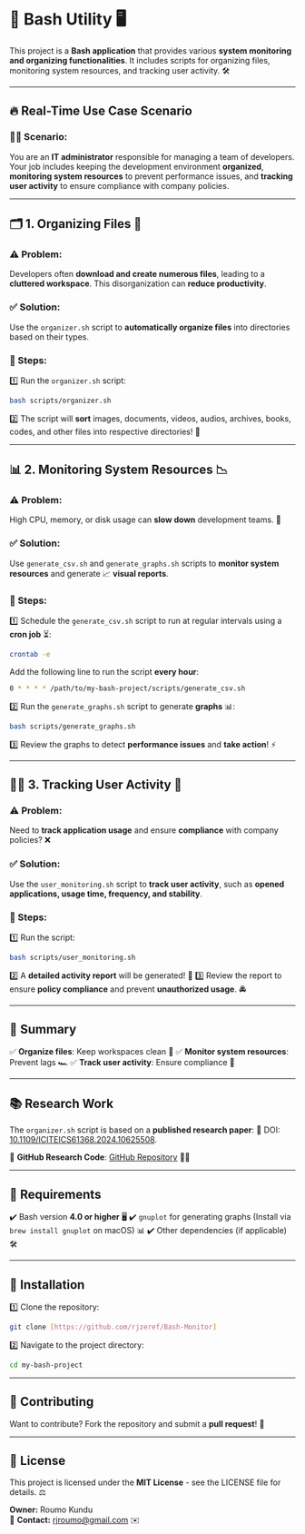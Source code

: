 # 🚀 Bash Utility 🖥️

This project is a **Bash application** that provides various **system monitoring and organizing functionalities**. It includes scripts for organizing files, monitoring system resources, and tracking user activity. 🛠️

---

## 🔥 Real-Time Use Case Scenario

### **👨‍💻 Scenario**:
You are an **IT administrator** responsible for managing a team of developers. Your job includes keeping the development environment **organized**, **monitoring system resources** to prevent performance issues, and **tracking user activity** to ensure compliance with company policies.

---

## 🗂️ 1. Organizing Files 📂

### **⚠️ Problem:**
Developers often **download and create numerous files**, leading to a **cluttered workspace**. This disorganization can **reduce productivity**.

### **✅ Solution:**
Use the `organizer.sh` script to **automatically organize files** into directories based on their types.

### **🔧 Steps:**
1️⃣ Run the `organizer.sh` script:
   ```bash
   bash scripts/organizer.sh
   ```
2️⃣ The script will **sort** images, documents, videos, audios, archives, books, codes, and other files into respective directories! 🎯

---

## 📊 2. Monitoring System Resources 📉

### **⚠️ Problem:**
High CPU, memory, or disk usage can **slow down** development teams. 🐢

### **✅ Solution:**
Use `generate_csv.sh` and `generate_graphs.sh` scripts to **monitor system resources** and generate 📈 **visual reports**.

### **🔧 Steps:**
1️⃣ Schedule the `generate_csv.sh` script to run at regular intervals using a **cron job** ⏳:
   ```bash
   crontab -e
   ```
   Add the following line to run the script **every hour**:
   ```bash
   0 * * * * /path/to/my-bash-project/scripts/generate_csv.sh
   ```
2️⃣ Run the `generate_graphs.sh` script to generate **graphs** 📊:
   ```bash
   bash scripts/generate_graphs.sh
   ```
3️⃣ Review the graphs to detect **performance issues** and **take action**! ⚡

---

## 🕵️‍♂️ 3. Tracking User Activity 📝

### **⚠️ Problem:**
Need to **track application usage** and ensure **compliance** with company policies? ❌

### **✅ Solution:**
Use the `user_monitoring.sh` script to **track user activity**, such as **opened applications, usage time, frequency, and stability**.

### **🔧 Steps:**
1️⃣ Run the script:
   ```bash
   bash scripts/user_monitoring.sh
   ```
2️⃣ A **detailed activity report** will be generated! 📝
3️⃣ Review the report to ensure **policy compliance** and prevent **unauthorized usage**. 🚔

---

## 🌟 Summary

✅ **Organize files**: Keep workspaces clean 🏡
✅ **Monitor system resources**: Prevent lags 🏎️
✅ **Track user activity**: Ensure compliance 📜

---

## 📚 Research Work

The `organizer.sh` script is based on a **published research paper**: 🔬 DOI: [10.1109/ICITEICS61368.2024.10625508](https://doi.org/10.1109/ICITEICS61368.2024.10625508).

🔗 **GitHub Research Code**: [GitHub Repository](https://github.com/mishrabiswajit/THE-ORGANIZER/tree/main) 🧑‍💻

---

## 📌 Requirements

✔️ Bash version **4.0 or higher** 🖥️
✔️ `gnuplot` for generating graphs (Install via `brew install gnuplot` on macOS) 📊
✔️ Other dependencies (if applicable) 🛠️

---

## 🔽 Installation

1️⃣ Clone the repository:
   ```bash
   git clone [https://github.com/rjzeref/Bash-Monitor]
   ```
2️⃣ Navigate to the project directory:
   ```bash
   cd my-bash-project
   ```

---

## 🤝 Contributing

Want to contribute? Fork the repository and submit a **pull request**! 🎉

---

## 📜 License

This project is licensed under the **MIT License** - see the LICENSE file for details. ⚖️

**Owner:** Roumo Kundu  
📧 **Contact:** rjroumo@gmail.com ✉️

